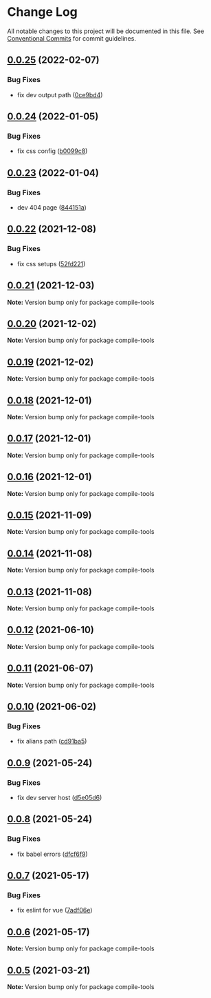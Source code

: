 # Change Log

All notable changes to this project will be documented in this file.
See [Conventional Commits](https://conventionalcommits.org) for commit guidelines.

## [0.0.25](https://github.com/owenvip/compile-tools/compare/v0.0.24...v0.0.25) (2022-02-07)

### Bug Fixes

- fix dev output path ([0ce9bd4](https://github.com/owenvip/compile-tools/commit/0ce9bd48524fa10ee31f8350b1c4f55e7392d6dd))

## [0.0.24](https://github.com/owenvip/compile-tools/compare/v0.0.23...v0.0.24) (2022-01-05)

### Bug Fixes

- fix css config ([b0099c8](https://github.com/owenvip/compile-tools/commit/b0099c84ca55de72c9a067f48940bcf2b8b54ecd))

## [0.0.23](https://github.com/owenvip/compile-tools/compare/v0.0.22...v0.0.23) (2022-01-04)

### Bug Fixes

- dev 404 page ([844151a](https://github.com/owenvip/compile-tools/commit/844151af9552a86b9e07c1ee3f240f8525c8288b))

## [0.0.22](https://github.com/owenvip/compile-tools/compare/v0.0.21...v0.0.22) (2021-12-08)

### Bug Fixes

- fix css setups ([52fd221](https://github.com/owenvip/compile-tools/commit/52fd22199a423b6b5e155c6e991c0d5551360b64))

## [0.0.21](https://github.com/owenvip/compile-tools/compare/v0.0.20...v0.0.21) (2021-12-03)

**Note:** Version bump only for package compile-tools

## [0.0.20](https://github.com/owenvip/compile-tools/compare/v0.0.19...v0.0.20) (2021-12-02)

**Note:** Version bump only for package compile-tools

## [0.0.19](https://github.com/owenvip/compile-tools/compare/v0.0.18...v0.0.19) (2021-12-02)

**Note:** Version bump only for package compile-tools

## [0.0.18](https://github.com/owenvip/compile-tools/compare/v0.0.17...v0.0.18) (2021-12-01)

**Note:** Version bump only for package compile-tools

## [0.0.17](https://github.com/owenvip/compile-tools/compare/v0.0.16...v0.0.17) (2021-12-01)

**Note:** Version bump only for package compile-tools

## [0.0.16](https://github.com/owenvip/compile-tools/compare/v0.0.15...v0.0.16) (2021-12-01)

**Note:** Version bump only for package compile-tools

## [0.0.15](https://github.com/owenvip/compile-tools/compare/v0.0.14...v0.0.15) (2021-11-09)

**Note:** Version bump only for package compile-tools

## [0.0.14](https://github.com/owenvip/compile-tools/compare/v0.0.13...v0.0.14) (2021-11-08)

**Note:** Version bump only for package compile-tools

## [0.0.13](https://github.com/owenvip/compile-tools/compare/v0.0.12...v0.0.13) (2021-11-08)

**Note:** Version bump only for package compile-tools

## [0.0.12](https://github.com/owenvip/compile-tools/compare/v0.0.11...v0.0.12) (2021-06-10)

**Note:** Version bump only for package compile-tools

## [0.0.11](https://github.com/owenvip/compile-tools/compare/v0.0.10...v0.0.11) (2021-06-07)

**Note:** Version bump only for package compile-tools

## [0.0.10](https://github.com/owenvip/compile-tools/compare/v0.0.9...v0.0.10) (2021-06-02)

### Bug Fixes

- fix alians path ([cd91ba5](https://github.com/owenvip/compile-tools/commit/cd91ba5f32999f87d463886d124bc757206e29bf))

## [0.0.9](https://github.com/owenvip/compile-tools/compare/v0.0.8...v0.0.9) (2021-05-24)

### Bug Fixes

- fix dev server host ([d5e05d6](https://github.com/owenvip/compile-tools/commit/d5e05d6c9d5f7d8c7fe849c9d784b835c0ce2b86))

## [0.0.8](https://github.com/owenvip/compile-tools/compare/v0.0.7...v0.0.8) (2021-05-24)

### Bug Fixes

- fix babel errors ([dfcf6f9](https://github.com/owenvip/compile-tools/commit/dfcf6f94a7fb307b221ab621855171a6728e37a5))

## [0.0.7](https://github.com/owenvip/compile-tools/compare/v0.0.6...v0.0.7) (2021-05-17)

### Bug Fixes

- fix eslint for vue ([7adf06e](https://github.com/owenvip/compile-tools/commit/7adf06e261ad33cb253b4fad85f22bf4facdeda0))

## [0.0.6](https://github.com/owenvip/compile-tools/compare/v0.0.5...v0.0.6) (2021-05-17)

**Note:** Version bump only for package compile-tools

## [0.0.5](https://github.com/owenvip/react-compile-tools/compare/v0.0.4...v0.0.5) (2021-03-21)

**Note:** Version bump only for package compile-tools

